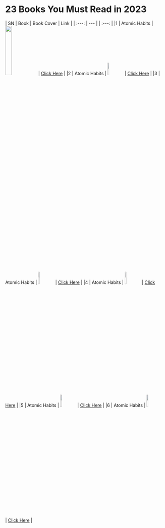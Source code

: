 # 23 Books You Must Read in 2023

| SN  | Book | Book Cover | Link |
| :---: | --- |  | :---: |
|1 | Atomic Habits | <img src="https://github.com/psrana/23-Books-You-Must-Read-in-2023/assets/7460892/1bfd3c92-8304-4979-a7a2-9c99a24be947" width=20% height=20%> | <a href="https://www.youtube.com/shorts/9uOsB39DwGM"> Click Here</a> |
|2 | Atomic Habits | <img src="https://github.com/psrana/23-Books-You-Must-Read-in-2023/assets/7460892/1bfd3c92-8304-4979-a7a2-9c99a24be947" width=10% height=10%> | <a href="https://www.youtube.com/shorts/9uOsB39DwGM"> Click Here</a> |
|3 | Atomic Habits | <img src="https://github.com/psrana/23-Books-You-Must-Read-in-2023/assets/7460892/1bfd3c92-8304-4979-a7a2-9c99a24be947" width=10% height=10%> | <a href="https://www.youtube.com/shorts/9uOsB39DwGM"> Click Here</a> |
|4 | Atomic Habits | <img src="https://github.com/psrana/23-Books-You-Must-Read-in-2023/assets/7460892/1bfd3c92-8304-4979-a7a2-9c99a24be947" width=10% height=10%> | <a href="https://www.youtube.com/shorts/9uOsB39DwGM"> Click Here</a> |
|5 | Atomic Habits | <img src="https://github.com/psrana/23-Books-You-Must-Read-in-2023/assets/7460892/1bfd3c92-8304-4979-a7a2-9c99a24be947" width=10% height=10%> | <a href="https://www.youtube.com/shorts/9uOsB39DwGM"> Click Here</a> |
|6 | Atomic Habits | <img src="https://github.com/psrana/23-Books-You-Must-Read-in-2023/assets/7460892/1bfd3c92-8304-4979-a7a2-9c99a24be947" width=10% height=10%> | <a href="https://www.youtube.com/shorts/9uOsB39DwGM"> Click Here</a> |






